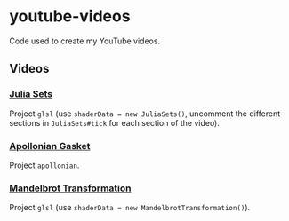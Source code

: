 # youtube-videos

Code used to create my YouTube videos. 

## Videos

### [Julia Sets](https://youtu.be/UbYWlz8-VTU)
Project `glsl` (use `shaderData = new JuliaSets()`, uncomment the different sections in `JuliaSets#tick` for each section of the video).

### [Apollonian Gasket](https://youtu.be/kXWzlGBpPcQ)
Project `apollonian`.

### [Mandelbrot Transformation](https://youtu.be/kXWzlGBpPcQ)
Project `glsl` (use `shaderData = new MandelbrotTransformation()`).
